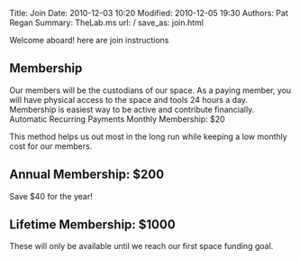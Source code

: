 Title: Join
Date: 2010-12-03 10:20
Modified: 2010-12-05 19:30
Authors: Pat Regan
Summary: TheLab.ms
url: /
save_as: join.html

Welcome aboard! here are join instructions

## Membership

Our members will be the custodians of our space. As a paying member, you will have physical access to the space and tools 24 hours a day. Membership is easiest way to be active and contribute financially.
Automatic Recurring Payments
Monthly Membership: $20

This method helps us out most in the long run while keeping a low monthly cost for our members.

## Annual Membership: $200

Save $40 for the year!

## Lifetime Membership: $1000

These will only be available until we reach our first space funding goal.
